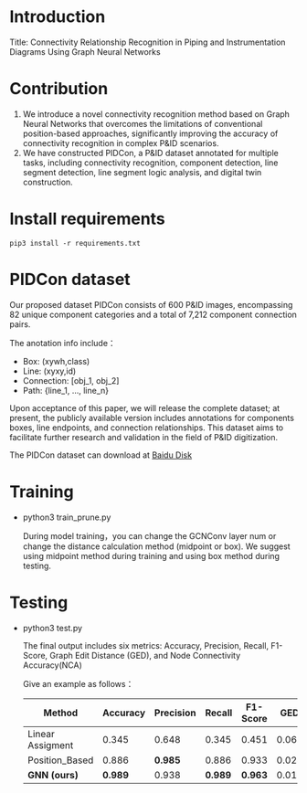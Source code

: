 # Introduction

Title: Connectivity Relationship Recognition in Piping and Instrumentation Diagrams Using Graph Neural Networks

# Contribution

1. We introduce a novel connectivity recognition method based on Graph Neural Networks that overcomes the limitations of conventional position-based approaches, significantly improving the accuracy of connectivity recognition in complex P&ID scenarios.
2. We have constructed PIDCon, a P&ID dataset annotated for multiple tasks, including connectivity recognition, component detection, line segment detection, line segment logic analysis, and digital twin construction.

# Install requirements

```
pip3 install -r requirements.txt
```

# PIDCon dataset

Our proposed dataset PIDCon consists of 600 P&ID images, encompassing 82 unique component categories and a total of 7,212 component connection pairs.

The anotation info include：

* Box:			(xywh,class)
* Line:			(xyxy,id)
* Connection:	[obj_1, obj_2]
* Path:			{line_1, ..., line_n}

Upon acceptance of this paper, we will release the complete dataset; at present, the publicly available version includes annotations for components boxes, line endpoints, and connection relationships. This dataset aims to facilitate further research and validation in the field of P&ID digitization.

The PIDCon dataset can download at [Baidu Disk](https://pan.baidu.com/s/1LObGLWcrH06_r_7FGyOjpw?pwd=8888)

# Training

* python3 train_prune.py
  
  During model training，you can change the GCNConv layer num or change the distance calculation method (midpoint or box).  We suggest using midpoint method during training and using box method during testing.

# Testing

* python3 test.py
  
  The final output includes six metrics: Accuracy, Precision, Recall, F1-Score, Graph Edit Distance (GED), and Node Connectivity Accuracy(NCA)
  
  Give an example as follows：
  
  | Method| Accuracy| Precision|Recall|F1-Score|GED|NCA|
  | --- | --- | --- | --- | --- | --- | --- |
  |Linear Assigment| 0.345 |0.648  |0.345|0.451|0.069|0.748
  |Position_Based  |  0.886|  **0.985**|0.886|0.933|0.024|0.973
  |**GNN (ours)**|**0.989**|0.938|**0.989**|**0.963**|0.017|**0.975**
  
